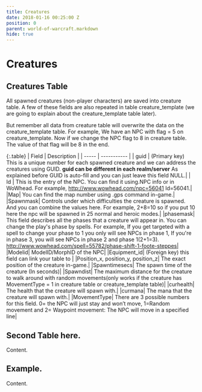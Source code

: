 ```yaml
---
title: Creatures
date: 2018-01-16 00:25:00 Z
position: 0
parent: world-of-warcraft.markdown
hide: true
---
```


# Creatures

## Creatures Table

All spawned creatures (non-player characters) are saved into creature table. A few of these fields are also repeated in table creature_template (we are going to explain about the creature_template table later).

But remember all data from creature table will overwrite the data on the creature_template table. For example, We have an NPC with flag = 5 on creature_template. Now if we change the NPC flag to 8 in creature table. The value of that flag will be 8 in the end.

{:.table}
| Field | Description |
| ----- | ----------- |
| guid   | (Primary key) This is a unique number for each spawned creature and we can address the creatures using GUID. **guid can be different in each realm/server** As explained before GUID is auto-fill and you can just leave this field NULL.|
|   Id   | This is the entry of the NPC. You can find it using.NPC info or in WoWhead. For example, http://www.wowhead.com/npc=56041 Id=56041.|
|Map| You can find the map number using .gps command in-game.|
|Spawnmask| Controls under which difficulties the creature is spawned. And you can combine the values here. For example, 2+8=10 so if you put 10 here the npc will be spawned in 25 normal and heroic modes.|
|phasemask| This field describes all the phases that a creature will appear in. You can change the play's phase by spells. For example, If you get targeted with a spell to change your phase to 1 you only will see NPCs in phase 1, If you're in phase 3, you will see NPCs in phase 2 and phase 1(2+1=3). http://www.wowhead.com/spell=55782/phase-shift-1-foote-steppes|
|Modelid| ModelID/MorphID of the NPC|
|Equipment_id| (Foreign key) this field can link your table to |
|Position_x, position_y, position_z| The exact position of the creature in-game.|
|Spawntimesecs| The spawn time of the creature (In seconds)|
|Spawndist| The maximum distance for the creature to walk around with random movements(only works if the creature has MovementType = 1 in creature table or creature_template table)|
|curhealth| The health that the creature will spawn with.|
|curmana| The mana that the creature will spawn with.|
|MovementType| There are 3 possible numbers for this field. 0= the NPC will just stay and won’t move, 1=Random movement and 2= Waypoint movement: The NPC will move in a specified line|

## Second Table here.
Content.

## Example.
Content.

